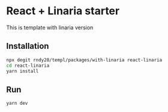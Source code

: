 # React + Linaria starter

 This is template with linaria version

## Installation

```bash
npx degit rndy28/templ/packages/with-linaria react-linaria
cd react-linaria
yarn install
```

## Run

```bash
yarn dev
```